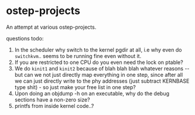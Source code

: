 # ostep-projects

An attempt at various ostep-projects.

questions todo:

1. In the scheduler why switch to the kernel pgdir at all, i.e why even do `switchkvm`.. seems to be running fine even without it.
2. If you are restricted to one CPU do you even need the lock on ptable?
3. We do `kinit1` and `kinit2` because of blah blah blah whatever reasons -- but can we not just directly map everything in one step, since after all we can just directly write to the phy addresses (just subtract KERNBASE type shit) - so just make your free list in one step? 
4. Upon doing an objdump -h on an executable, why do the debug sections have a non-zero size?
5. printfs from inside kernel code..? 

